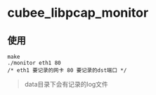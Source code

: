 # cubee_libpcap_monitor

## 使用
    make
    ./monitor eth1 80
    /* eth1 要记录的网卡 80 要记录的dst端口 */
> data目录下会有记录的log文件
